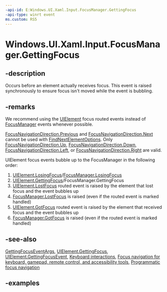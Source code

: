 ```yaml
---
-api-id: E:Windows.UI.Xaml.Input.FocusManager.GettingFocus
-api-type: winrt event
ms.custom: RS5
---
```


<!-- Event syntax.
static public event EventHandler GettingFocus<GettingFocusEventArgs>
-->

# Windows.UI.Xaml.Input.FocusManager.GettingFocus

## -description

Occurs before an element actually receives focus. This event is raised synchronously to ensure focus isn't moved while the event is bubbling.

## -remarks

We recommend using the [UIElement](../windows.ui.xaml/uielement.md) focus routed events instead of [FocusManager](focusmanager.md) events whenever possible.

[FocusNavigationDirection.Previous](focusnavigationdirection.md) and [FocusNavigationDirection.Next](focusnavigationdirection.md) cannot be used with [FindNextElementOptions](findnextelementoptions.md). Only [FocusNavigationDirection.Up](focusnavigationdirection.md), [FocusNavigationDirection.Down](focusnavigationdirection.md), [FocusNavigationDirection.Left](focusnavigationdirection.md), or [FocusNavigationDirection.Right](focusnavigationdirection.md) are valid.

UIElement focus events bubble up to the FocusManager in the following order:

1. [UIElement.LosingFocus](../windows.ui.xaml/uielement_losingfocus.md)/[FocusManager.LosingFocus](focusmanager_losingfocus.md)
2. [UIElement.GettingFocus](../windows.ui.xaml/uielement_gettingfocus.md)/FocusManager.GettingFocus
3. [UIElement.LostFocus](../windows.ui.xaml/uielement_lostfocus.md) routed event is raised by the element that lost focus and the event bubbles up
4. [FocusManager.LostFocus](focusmanager_lostfocus.md) is raised (even if the routed event is marked handled)
5. [UIElement.GotFocus](../windows.ui.xaml/uielement_gotfocus.md) routed event is raised by the element that received focus and the event bubbles up
6. [FocusManager.GotFocus](focusmanager_gotfocus.md) is raised (even if the routed event is marked handled)

## -see-also

[GettingFocusEventArgs](../windows.ui.xaml.input/gettingfocuseventargs.md), [UIElement.GettingFocus](../windows.ui.xaml/uielement_gettingfocus.md), [UIElement.GettingFocusEvent](../windows.ui.xaml/uielement_gettingfocusevent.md), [Keyboard interactions](https://docs.microsoft.com/windows/uwp/design/input/keyboard-interactions), [Focus navigation for keyboard, gamepad, remote control, and accessibility tools](https://docs.microsoft.com/windows/uwp/design/input/focus-navigation), [Programmatic focus navigation](https://docs.microsoft.com/windows/uwp/design/input/focus-navigation-programmatic)

## -examples

